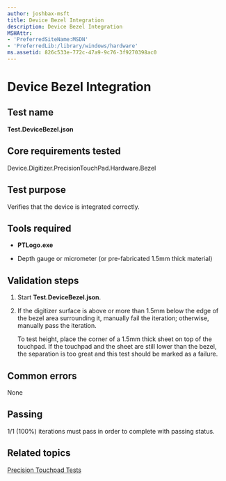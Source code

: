 ```yaml
---
author: joshbax-msft
title: Device Bezel Integration
description: Device Bezel Integration
MSHAttr:
- 'PreferredSiteName:MSDN'
- 'PreferredLib:/library/windows/hardware'
ms.assetid: 826c533e-772c-47a9-9c76-3f9270398ac0
---
```


# Device Bezel Integration


## Test name


**Test.DeviceBezel.json**

## Core requirements tested


Device.Digitizer.PrecisionTouchPad.Hardware.Bezel

## Test purpose


Verifies that the device is integrated correctly.

## Tools required


-   **PTLogo.exe**

-   Depth gauge or micrometer (or pre-fabricated 1.5mm thick material)

## Validation steps


1.  Start **Test.DeviceBezel.json**.

2.  If the digitizer surface is above or more than 1.5mm below the edge of the bezel area surrounding it, manually fail the iteration; otherwise, manually pass the iteration.

    To test height, place the corner of a 1.5mm thick sheet on top of the touchpad. If the touchpad and the sheet are still lower than the bezel, the separation is too great and this test should be marked as a failure.

## Common errors


None

## Passing


1/1 (100%) iterations must pass in order to complete with passing status.

## Related topics


[Precision Touchpad Tests](precision-touchpad-tests.md)

 

 







